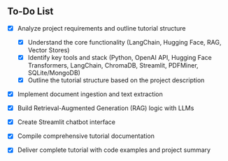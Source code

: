 ## To-Do List

- [X] Analyze project requirements and outline tutorial structure
  - [X] Understand the core functionality (LangChain, Hugging Face, RAG, Vector Stores)
  - [X] Identify key tools and stack (Python, OpenAI API, Hugging Face Transformers, LangChain, ChromaDB, Streamlit, PDFMiner, SQLite/MongoDB)
  - [X] Outline the tutorial structure based on the project description
- [X] Implement document ingestion and text extraction
- [X] Build Retrieval-Augmented Generation (RAG) logic with LLMs
- [X] Create Streamlit chatbot interface
- [X] Compile comprehensive tutorial documentation
- [X] Deliver complete tutorial with code examples and project summary


